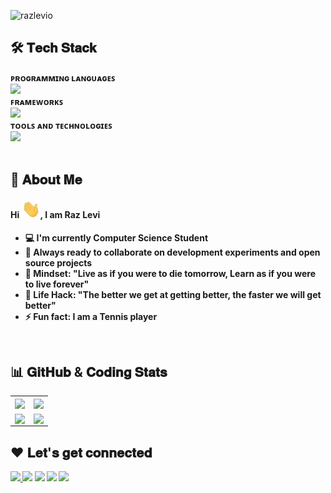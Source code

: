 <!-- PREFERRED ICON STYLES: style=for-the-badge OR style=flat-square -->

<!-- Intro Section -->

<p align="left"> <img src="https://komarev.com/ghpvc/?username=razlevio" alt="razlevio" /> </p>
<!-- <a href="#"><img width="100%" height="auto" src="cover-intro.png" height="175px"/></a>
<p align="center"> <img src="resources/code.gif" alt="WelcomeImage" height=300/> </p> -->

<!-- Tech Stack Section -->
## 🛠️ 𝐓𝐞𝐜𝐡 𝐒𝐭𝐚𝐜𝐤
<div>
  <b>ᴩʀᴏɢʀᴀᴍᴍɪɴɢ ʟᴀɴɢᴜᴀɢᴇꜱ</b>
  <br>
  <img src="https://skillicons.dev/icons?i=py,js,java,html,css,sass,sqlite,mysql"/>
</div>
<div>
  <b>ꜰʀᴀᴍᴇᴡᴏʀᴋꜱ<b>
  <br>
  <img src="https://skillicons.dev/icons?i=django,react,bootstrap"/>
</div>
<div>
  <b>ᴛᴏᴏʟꜱ ᴀɴᴅ ᴛᴇᴄʜɴᴏʟᴏɢɪᴇꜱ</b>
  <br>
  <img src="https://skillicons.dev/icons?i=git,github,linux,bash,md,latex,vscode,idea,"/>
</div>
<br>

<!-- About Me Section -->
## 📜 𝐀𝐛𝐨𝐮𝐭 𝐌𝐞
<h4>Hi <img src="resources/wave.gif" width="30px">, I am Raz Levi</h4>
    
- :computer: I'm currently Computer Science Student
- :rocket: Always ready to collaborate on development experiments and open source projects
- :brain: Mindset: "Live as if you were to die tomorrow, Learn as if you were to live forever"
- :dart: Life Hack: "The better we get at getting better, the faster we will get better"
- :zap: Fun fact: I am a Tennis player
<br>

<!--<details>
    <summary><h3>𝐖𝐡𝐨 𝐚𝐦 𝐈?<h3></summary>
    <p>I am an ambitious, passionate, and autodidact software engineer, a lifelong learner with an unquenchable thirst for knowledge, and I love to be in a constant state of learning and improving. Furthermore, I have a never-ending desire to create beautiful and powerful things, and the ability to share them with the world drives me to continue developing and growing. I love diving into details and analyzing whatever I am dealing with to find root causes and underlying meanings. I am obsessed with the idea of developing software to solve practical problems, and I strive to stand on the vanguard of technology and innovate immersive digital experiences that make life better. Software engineering is a never-ending puzzle that I am genuinely passionate about solving. I believe software development can transform and improve people's lives worldwide, and I am excited to have the opportunity to make an impact and participate in such an innovative and essential industry.</p>
    <p>I enjoy both front-end for creating practical, functional, and enjoyable user experiences and the back-end for building scalable and clean software. Moreover, the process of solving challenging engineering and architectural problems is pleasant for me. Therefore I am constantly seeking opportunities that will allow me to take the initiative to deliver technical solutions, make an impact, solve problems, and utilization of my skill set and abilities.</p>
</details> -->


<!-- Stats Section -->
## 📊 𝐆𝐢𝐭𝐇𝐮𝐛 & 𝐂𝐨𝐝𝐢𝐧𝐠 𝐒𝐭𝐚𝐭𝐬
  
 <table align="center">
		<tr>
      <td align="center">
        <a href="go-nowhere">
          <img align="center" src="https://github-readme-streak-stats.herokuapp.com?user=razlevio&theme=tokyonight&hide_border=true&background=ffffff00">
        </a>
      </td>
            <td align="center">
        <a href="go-nowhere">
          <img align="center" src="https://github-readme-stats.vercel.app/api?username=razlevio&show_owner=true&include_all_commits=true&count_private=true&show_icons=true&hide_border=true&theme=tokyonight&layout=compact&bg_color=ffffff00&custom_title=My Github Stats 👾">
        </a>
      </td>
    </tr>
    <tr>
    <tr>
		<td align="center">
		 <a href="#go-nowhere">
<!-- 			 <img src="https://github-readme-stats-taupe-two.vercel.app/api/wakatime?username=@razlevio&hide_border=true&langs_count=5&theme=tokyonight&bg_color=ffffff00"> -->
			<img align="center" src="https://github-readme-stats.vercel.app/api/wakatime?username=razlevio&layout=compact&theme=tokyonight&bg_color=ffffff00&hide_border=true&langs_count=10&custom_title=Wakatime Week Stats">
			</a>
		</td>
		<td align="center">
		 <a href="#go-nowhere">
			<img align="center" src="https://github-readme-stats.vercel.app/api/top-langs/?username=razlevio&langs_count=10&layout=compact&theme=tokyonight&bg_color=ffffff00&hide_border=true">
			</a>
		</td>
   </tr>
	    </table>
  
  <!--<img src="https://cr-skills-chart-widget.azurewebsites.net/api/api?username=razlevio&bg='#000'" width="92%">-->

<!-------------------------------------------------------------------------------------------------------------------------------------------------------------->
<!-- Contact Information Section -->
## ❤️ 𝐋𝐞𝐭'𝐬 𝐠𝐞𝐭 𝐜𝐨𝐧𝐧𝐞𝐜𝐭𝐞𝐝
<a href="https://www.linkedin.com/in/razlevi/"><img src="https://img.icons8.com/fluent/48/000000/linkedin.png"/> </a>
<a href="https://twitter.com/razlevio"><img src="https://img.icons8.com/fluent/48/000000/twitter.png"/></a>
<a href="mailto:razlevio.55@gmail.com"><img src="https://img.icons8.com/fluent/48/000000/gmail.png"/></a>
<a href="https://github.com/razlevio"><img src="https://img.icons8.com/fluent/48/000000/github.png"/></a>
<a href="https://inconstruction"><img src="https://img.icons8.com/fluent/48/000000/internet.png"/></a>

